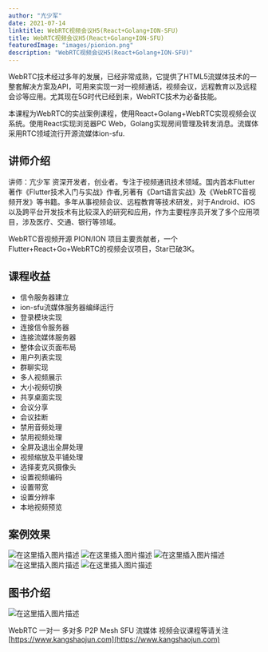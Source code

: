 ```yaml
---
author: "亢少军"
date: 2021-07-14
linktitle: WebRTC视频会议H5(React+Golang+ION-SFU)
title: WebRTC视频会议H5(React+Golang+ION-SFU)
featuredImage: "images/pionion.png"
description: "WebRTC视频会议H5(React+Golang+ION-SFU)"
---
```


WebRTC技术经过多年的发展，已经非常成熟，它提供了HTML5流媒体技术的一整套解决方案及API，可用来实现一对一视频通话，视频会议，远程教育以及远程会诊等应用。尤其现在5G时代已经到来，WebRTC技术为必备技能。

本课程为WebRTC的实战案例课程，使用React+Golang+WebRTC实现视频会议系统。使用React实现浏览器PC Web，Golang实现房间管理及转发消息。流媒体采用RTC领域流行开源流媒体ion-sfu.

## 讲师介绍
讲师：亢少军
资深开发者，创业者。专注于视频通讯技术领域。国内首本Flutter著作《Flutter技术入门与实战》作者,另著有《Dart语言实战》及《WebRTC音视频开发》等书籍。多年从事视频会议、远程教育等技术研发，对于Android、iOS以及跨平台开发技术有比较深入的研究和应用，作为主要程序员开发了多个应用项目，涉及医疗、交通、银行等领域。

WebRTC音视频开源 PION/ION 项目主要贡献者，一个Flutter+React+Go+WebRTC的视频会议项目，Star已破3K。

## 课程收益
- 信令服务器建立
- ion-sfu流媒体服务器编绎运行
- 登录模块实现
- 连接信令服务器
- 连接流媒体服务器
- 整体会议页面布局
- 用户列表实现
- 群聊实现
- 多人视频展示
- 大小视频切换
- 共享桌面实现
- 会议分享
- 会议挂断
- 禁用音频处理
- 禁用视频处理
- 全屏及退出全屏处理
- 视频缩放及平铺处理
- 选择麦克风摄像头
- 设置视频编码
- 设置带宽
- 设置分辨率
- 本地视频预览

## 案例效果
![在这里插入图片描述](https://img-blog.csdnimg.cn/2021071311095836.png?x-oss-process=image/watermark,type_ZmFuZ3poZW5naGVpdGk,shadow_10,text_aHR0cHM6Ly9ibG9nLmNzZG4ubmV0L2thbmdzaGFvanVuODg4,size_16,color_FFFFFF,t_70#pic_center)
![在这里插入图片描述](https://img-blog.csdnimg.cn/20210713110957707.png?x-oss-process=image/watermark,type_ZmFuZ3poZW5naGVpdGk,shadow_10,text_aHR0cHM6Ly9ibG9nLmNzZG4ubmV0L2thbmdzaGFvanVuODg4,size_16,color_FFFFFF,t_70#pic_center)
![在这里插入图片描述](https://img-blog.csdnimg.cn/20210713110956234.png?x-oss-process=image/watermark,type_ZmFuZ3poZW5naGVpdGk,shadow_10,text_aHR0cHM6Ly9ibG9nLmNzZG4ubmV0L2thbmdzaGFvanVuODg4,size_16,color_FFFFFF,t_70#pic_center)
![在这里插入图片描述](https://img-blog.csdnimg.cn/2021071311095675.png?x-oss-process=image/watermark,type_ZmFuZ3poZW5naGVpdGk,shadow_10,text_aHR0cHM6Ly9ibG9nLmNzZG4ubmV0L2thbmdzaGFvanVuODg4,size_16,color_FFFFFF,t_70#pic_center)
![在这里插入图片描述](https://img-blog.csdnimg.cn/20210713110955653.png?x-oss-process=image/watermark,type_ZmFuZ3poZW5naGVpdGk,shadow_10,text_aHR0cHM6Ly9ibG9nLmNzZG4ubmV0L2thbmdzaGFvanVuODg4,size_16,color_FFFFFF,t_70#pic_center)

## 图书介绍
![在这里插入图片描述](https://img-blog.csdnimg.cn/20210713111129439.png?x-oss-process=image/watermark,type_ZmFuZ3poZW5naGVpdGk,shadow_10,text_aHR0cHM6Ly9ibG9nLmNzZG4ubmV0L2thbmdzaGFvanVuODg4,size_16,color_FFFFFF,t_70)

WebRTC 一对一 多对多 P2P Mesh SFU 流媒体 视频会议课程等请关注
[https://www.kangshaojun.com](https://www.kangshaojun.com)
